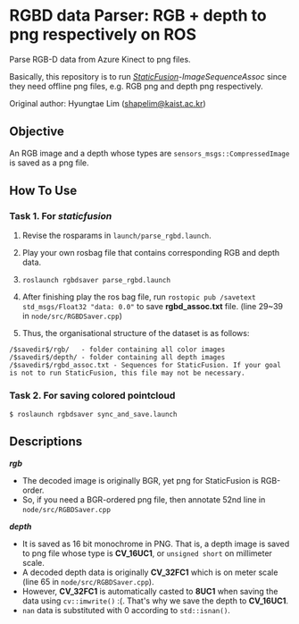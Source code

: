 # RGBD data Parser: RGB + depth to png respectively on ROS

Parse RGB-D data from Azure Kinect to png files.

Basically, this repository is to run *[StaticFusion](https://github.com/raluca-scona/staticfusion)-ImageSequenceAssoc* since they need offline png files, e.g. RGB png and depth png respectively.

Original author: Hyungtae Lim (shapelim@kaist.ac.kr)


## Objective

An RGB image and a depth whose types are `sensors_msgs::CompressedImage` is saved as a png file. 

## How To Use

### Task 1. For *staticfusion*

1. Revise the rosparams in `launch/parse_rgbd.launch`.

2. Play your own rosbag file that contains corresponding RGB and depth data.

3. ```roslaunch rgbdsaver parse_rgbd.launch```

4. After finishing play the ros bag file, run `rostopic pub /savetext std_msgs/Float32 "data: 0.0"` to save **rgbd_assoc.txt** file. (line 29~39 in `node/src/RGBDSaver.cpp`)

5. Thus, the organisational structure of the dataset is as follows:

``` 
/$savedir$/rgb/   - folder containing all color images
/$savedir$/depth/ - folder containing all depth images
/$savedir$/rgbd_assoc.txt - Sequences for StaticFusion. If your goal is not to run StaticFusion, this file may not be necessary.
```

### Task 2. For saving colored pointcloud

```
$ roslaunch rgbdsaver sync_and_save.launch
```

## Descriptions

***rgb***

* The decoded image is originally BGR, yet png for StaticFusion is RGB-order. 
* So, if you need a BGR-ordered png file, then annotate 52nd line in `node/src/RGBDSaver.cpp`

***depth***

* It is saved as 16 bit monochrome in PNG. That is, a depth image is saved to png file whose type is **CV_16UC1**, or `unsigned short` on millimeter scale. 
* A decoded depth data is originally **CV_32FC1** which is on meter scale (line 65 in `node/src/RGBDSaver.cpp`).
* However, **CV_32FC1** is automatically casted to **8UC1** when saving the data using `cv::imwrite()` :(. That's why we save the depth to **CV_16UC1**.
* `nan` data is substituted with 0 according to `std::isnan()`.

